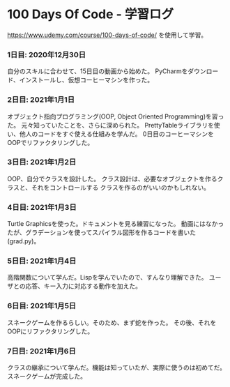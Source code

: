 # 100 Days Of Code - 学習ログ
https://www.udemy.com/course/100-days-of-code/
を使用して学習。

### 1日目: 2020年12月30日
自分のスキルに合わせて、15日目の動画から始めた。
PyCharmをダウンロード、インストールし、仮想コーヒーマシンを作った。

### 2日目: 2021年1月1日
オブジェクト指向プログラミング(OOP, Object Oriented Programming)を習った。
元々知っていたことを、さらに深められた。
PrettyTableライブラリを使い、他人のコードをすぐ使える仕組みを学んだ。
0日目のコーヒーマシンをOOPでリファクタリングした。

### 3日目: 2021年1月2日
OOP、自分でクラスを設計した。
クラス設計は、必要なオブジェクトを作るクラスと、それをコントロールする
クラスを作るのがいいのかもしれない。

### 4日目: 2021年1月3日
Turtle Graphicsを使った。ドキュメントを見る練習になった。
動画にはなかったが、グラデーションを使ってスパイラル図形を作るコードを書いた
(grad.py)。

### 5日目: 2021年1月4日
高階関数について学んだ。Lispを学んでいたので、すんなり理解できた。
ユーザとの応答、キー入力に対応する動作を加えた。

### 6日目: 2021年1月5日
スネークゲームを作るらしい。そのため、まず蛇を作った。
その後、それをOOPにリファクタリングした。

### 7日目: 2021年1月6日
クラスの継承について学んだ。機能は知っていたが、実際に使うのは初めてだ。
スネークゲームが完成した。


